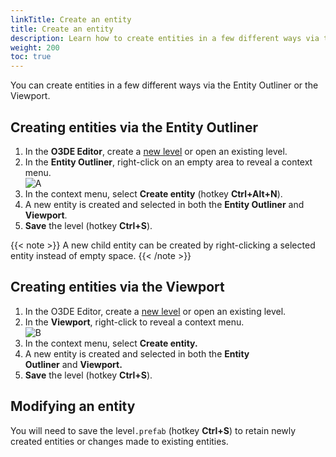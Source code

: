 ```yaml
---
linkTitle: Create an entity
title: Create an entity
description: Learn how to create entities in a few different ways via the Entity Outliner or the Viewport.
weight: 200
toc: true
---
```


You can create entities in a few different ways via the Entity Outliner or the Viewport.

## **Creating entities via the Entity Outliner**

1.  In the **O3DE Editor**, create a [new level](https://www.o3de.org/docs/learning-guide/tutorials/environments/create-a-level/) or open an existing level.
2.  In the **Entity Outliner**, right-click on an empty area to reveal a context menu.  
    ![A](/images/learning-guide/tutorials/game-objects/create-an-entity/A.png)
3.  In the context menu, select **Create entity** (hotkey **Ctrl+Alt+N**).
4.  A new entity is created and selected in both the **Entity Outliner** and **Viewport**.
5.  **Save** the level (hotkey **Ctrl+S**).

{{< note >}}
A new child entity can be created by right-clicking a selected entity instead of empty space.
{{< /note >}}

## **Creating entities via the Viewport**

1.  In the O3DE Editor, create a [new level](https://www.o3de.org/docs/learning-guide/tutorials/environments/create-a-level/) or open an existing level.
2.  In the **Viewport**, right-click to reveal a context menu.  
    ![B](/images/learning-guide/tutorials/game-objects/create-an-entity/B.png)
3.  In the context menu, select **Create entity.**
4.  A new entity is created and selected in both the **Entity Outliner** and **Viewport.**
5.  **Save** the level (hotkey **Ctrl+S**).

## **Modifying an entity**

You will need to save the level`.prefab` (hotkey **Ctrl+S**) to retain newly created entities or changes made to existing entities.